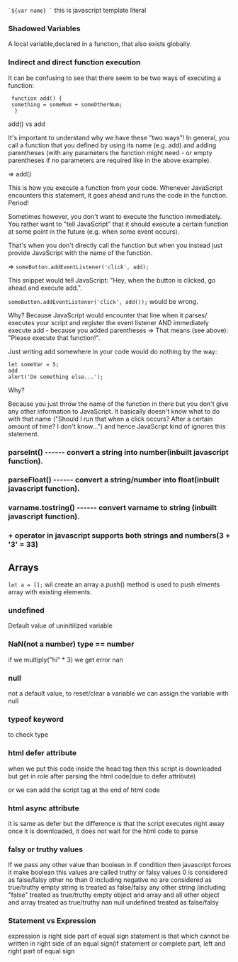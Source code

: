 `` `${var name} ` `` this is javascript template literal
### Shadowed Variables
A local variable,declared in a function, that also exists globally.

### Indirect and direct function execution
It can be confusing to see that there seem to be two ways of executing a function:
``` 
 function add() {
 something = someNum + someOtherNum;
  }   
```
add() vs add

It's important to understand why we have these "two ways"!
In general, you call a function that you defined by using its name (e.g. add) and adding parentheses (with any parameters the function might need - or empty parentheses if no parameters are required like in the above example).

=> add()

This is how you execute a function from your code. Whenever JavaScript encounters this statement, it goes ahead and runs the code in the function. Period!

Sometimes however, you don't want to execute the function immediately. You rather want to "tell JavaScript" that it should execute a certain function at some point in the future (e.g. when some event occurs).

That's when you don't directly call the function but when you instead just provide JavaScript with the name of the function.

=> `` someButton.addEventListener('click', add); ``

This snippet would tell JavaScript: "Hey, when the button is clicked, go ahead and execute add.".

`` someButton.addEventListener('click', add()); `` would be wrong.

Why? Because JavaScript would encounter that line when it parses/ executes your script and register the event listener AND immediately execute add - because you added parentheses => That means (see above): "Please execute that function!".

Just writing add somewhere in your code would do nothing by the way:
```
let someVar = 5;
add
alert('Do something else...');
```
Why?

Because you just throw the name of the function in there but you don't give any other information to JavaScript. It basically doesn't know what to do with that name ("Should I run that when a click occurs? After a certain amount of time? I don't know...") and hence JavaScript kind of ignores this statement.
### parseInt() ------ convert a string into number(inbuilt javascript function).
### parseFloat() ------ convert a string/number into float(inbuilt javascript function).
### varname.tostring() ------ convert varname to string (inbuilt javascript function).
### + operator in javascript supports both strings and numbers(3 + '3' = 33)

## Arrays
`` let a = []; `` wil create an array
a.push() method is used to push elments array with existing elements.
### undefined
Default value of uninitilized variable
### NaN(not a number) type == number
if we multiply("hi" * 3) we get error nan
### null
not a default value, to reset/clear a variable we can assign the variable with null
### typeof keyword
to check type
### html defer attribute
<script src = " " defer >   </script> when we put this code inside the head tag then this script is downloaded but get in role after parsing the html code(due to defer attribute)
or we can add the script tag at the end of html code
### html async attribute
<script src = " " async >   </script> it is same as defer but the difference is that the script executes right away once it is downloaded, it does not wait for the html code to parse
### falsy or truthy values
If we pass any other value than boolean in if condition then javascript forces it make boolean this values are called truthy or falsy values
0 is considered as false/falsy
other no than 0 including negative no are considered as true/truthy
empty string is treated as false/falsy
any other string (including "false" treated as true/truthy
empty object and array and all other object and array treated as true/truthy
nan null undefined treated as false/falsy

### Statement vs Expression
expression is right side part of equal sign
statement is that which cannot be written in right side of an equal sign(if statement or complete part, left and right part of equal sign
